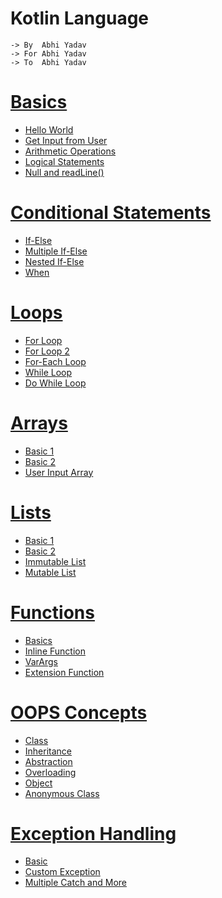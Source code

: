 # Kotlin Language
    -> By  Abhi Yadav
    -> For Abhi Yadav
    -> To  Abhi Yadav


# [Basics](src/Basics)
- [Hello World](src/Basics/Hello%20World.kt)
- [Get Input from User](src/Basics/Get%20Input%20from%20User.kt)
- [Arithmetic Operations](src/Basics/Arithmetic%20Operations.kt)
- [Logical Statements](src/Basics/Logical%20Statements.kt)
- [Null and readLine()](src/Basics/Null%20And%20readLine.kt)

# [Conditional Statements](src/Conditional_Statements)
- [If-Else](src/Conditional_Statements/If-Else.kt)
- [Multiple If-Else](src/Conditional_Statements/Multiple%20If-Else.kt)
- [Nested If-Else](src/Conditional_Statements/Nested%20If-Else.kt)
- [When](src/Conditional_Statements/When.kt)

# [Loops](src/Loops)
- [For Loop](src/Loops/For%20Loop.kt)
- [For Loop 2](src/Loops/For%20Loop%202.kt)
- [For-Each Loop](src/Loops/For-Each%20Loop.kt)
- [While Loop](src/Loops/While%20Loop.kt)
- [Do While Loop](src/Loops/Do-While%20Loop.kt)

# [Arrays](src/Arrays)
- [Basic 1](src/Arrays/Basic%201.kt)
- [Basic 2](src/Arrays/Basic%202.kt)
- [User Input Array](src/Arrays/User%20Input%20Array.kt)

# [Lists](src/Lists)
- [Basic 1](src/Lists/Basic%201.kt)
- [Basic 2](src/Lists/Basic%202.kt)
- [Immutable List](src/Lists/Immutable%20List.kt)
- [Mutable List](src/Lists/Mutable%20List.kt)

# [Functions](src/Functions)
- [Basics](src/Functions/Basics.kt)
- [Inline Function](src/Functions/Inline%20Function.kt)
- [VarArgs](src/Functions/VarArgs.kt)
- [Extension Function](src/Functions/Extension%20Function.kt)

# [OOPS Concepts](src/OOPS)
- [Class](src/OOPS/Class)
- [Inheritance](src/OOPS/Inheritance)
- [Abstraction](src/OOPS/Abstract_Class)
- [Overloading](src/OOPS/Overloading)
- [Object](src/OOPS/Object)
- [Anonymous Class](src/OOPS/Anonymous_Class)

# [Exception Handling](src/Exception_Handling)
- [Basic](src/Exception_Handling/Basic.kt)
- [Custom Exception](src/Exception_Handling/Custom%20Exception.kt)
- [Multiple Catch and More](src/Exception_Handling/Multiple%20Catch%20and%20More.kt)

#